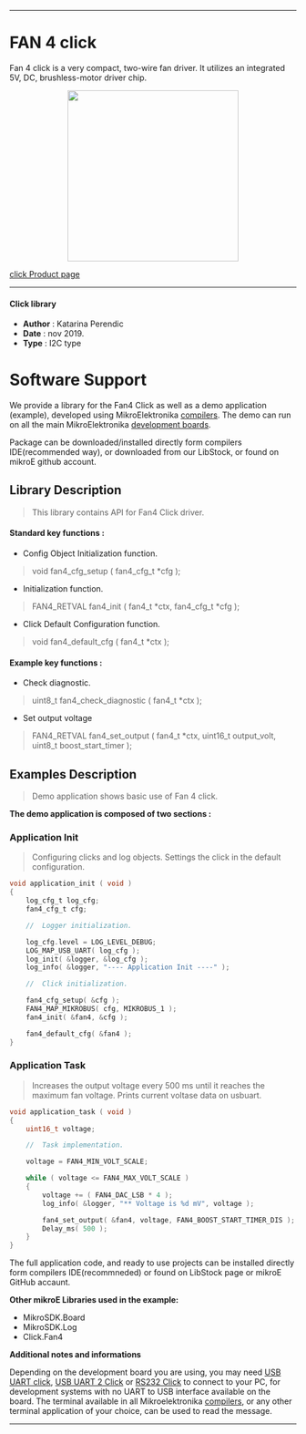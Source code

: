 
 

---
# FAN 4 click

Fan 4 click is a very compact, two-wire fan driver. It utilizes an integrated 5V, DC, brushless-motor driver chip.

<p align="center">
  <img src="https://download.mikroe.com/images/click_for_ide/fan4_click.png" height=300px>
</p>

[click Product page](https://www.mikroe.com/fan-4-click)

---

#### Click library 

- **Author**        : Katarina Perendic
- **Date**          : nov 2019.
- **Type**          : I2C type


# Software Support

We provide a library for the Fan4 Click 
as well as a demo application (example), developed using MikroElektronika 
[compilers](https://shop.mikroe.com/compilers). 
The demo can run on all the main MikroElektronika [development boards](https://shop.mikroe.com/development-boards).

Package can be downloaded/installed directly form compilers IDE(recommended way), or downloaded from our LibStock, or found on mikroE github account. 

## Library Description

> This library contains API for Fan4 Click driver.

#### Standard key functions :

- Config Object Initialization function.
> void fan4_cfg_setup ( fan4_cfg_t *cfg ); 
 
- Initialization function.
> FAN4_RETVAL fan4_init ( fan4_t *ctx, fan4_cfg_t *cfg );

- Click Default Configuration function.
> void fan4_default_cfg ( fan4_t *ctx );


#### Example key functions :

- Check diagnostic.
> uint8_t fan4_check_diagnostic ( fan4_t *ctx );
 
- Set output voltage
> FAN4_RETVAL fan4_set_output ( fan4_t *ctx, uint16_t output_volt, uint8_t boost_start_timer );

## Examples Description

> Demo application shows basic use of Fan 4 click.

**The demo application is composed of two sections :**

### Application Init 

> Configuring clicks and log objects.
> Settings the click in the default configuration.

```c
void application_init ( void )
{
    log_cfg_t log_cfg;
    fan4_cfg_t cfg;

    //  Logger initialization.

    log_cfg.level = LOG_LEVEL_DEBUG;
    LOG_MAP_USB_UART( log_cfg );
    log_init( &logger, &log_cfg );
    log_info( &logger, "---- Application Init ----" );

    //  Click initialization.

    fan4_cfg_setup( &cfg );
    FAN4_MAP_MIKROBUS( cfg, MIKROBUS_1 );
    fan4_init( &fan4, &cfg );

    fan4_default_cfg( &fan4 );
}
```

### Application Task

> Increases the output voltage every 500 ms until it reaches the maximum fan voltage.
> Prints current voltase data on usbuart.

```c
void application_task ( void )
{
    uint16_t voltage;

    //  Task implementation.

    voltage = FAN4_MIN_VOLT_SCALE;

    while ( voltage <= FAN4_MAX_VOLT_SCALE )
    {
        voltage += ( FAN4_DAC_LSB * 4 );
        log_info( &logger, "** Voltage is %d mV", voltage );

        fan4_set_output( &fan4, voltage, FAN4_BOOST_START_TIMER_DIS );
        Delay_ms( 500 );
    }
}
```

The full application code, and ready to use projects can be  installed directly form compilers IDE(recommneded) or found on LibStock page or mikroE GitHub accaunt.

**Other mikroE Libraries used in the example:** 

- MikroSDK.Board
- MikroSDK.Log
- Click.Fan4

**Additional notes and informations**

Depending on the development board you are using, you may need 
[USB UART click](https://shop.mikroe.com/usb-uart-click), 
[USB UART 2 Click](https://shop.mikroe.com/usb-uart-2-click) or 
[RS232 Click](https://shop.mikroe.com/rs232-click) to connect to your PC, for 
development systems with no UART to USB interface available on the board. The 
terminal available in all Mikroelektronika 
[compilers](https://shop.mikroe.com/compilers), or any other terminal application 
of your choice, can be used to read the message.



---
